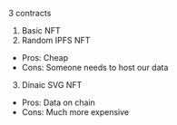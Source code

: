 3 contracts

1. Basic NFT
2. Random IPFS NFT
- Pros: Cheap
- Cons: Someone needs to host our data

3. Dinaic SVG NFT
- Pros: Data on chain
- Cons: Much more expensive 